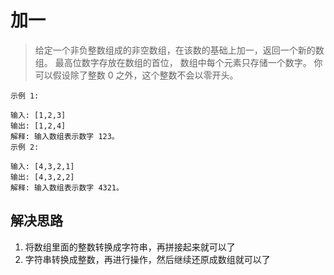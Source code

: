 # 加一
>给定一个非负整数组成的非空数组，在该数的基础上加一，返回一个新的数组。
> 最高位数字存放在数组的首位， 数组中每个元素只存储一个数字。
> 你可以假设除了整数 0 之外，这个整数不会以零开头。

```
示例 1:

输入: [1,2,3]
输出: [1,2,4]
解释: 输入数组表示数字 123。
示例 2:

输入: [4,3,2,1]
输出: [4,3,2,2]
解释: 输入数组表示数字 4321。
```


## 解决思路
1. 将数组里面的整数转换成字符串，再拼接起来就可以了
2. 字符串转换成整数，再进行操作，然后继续还原成数组就可以了
